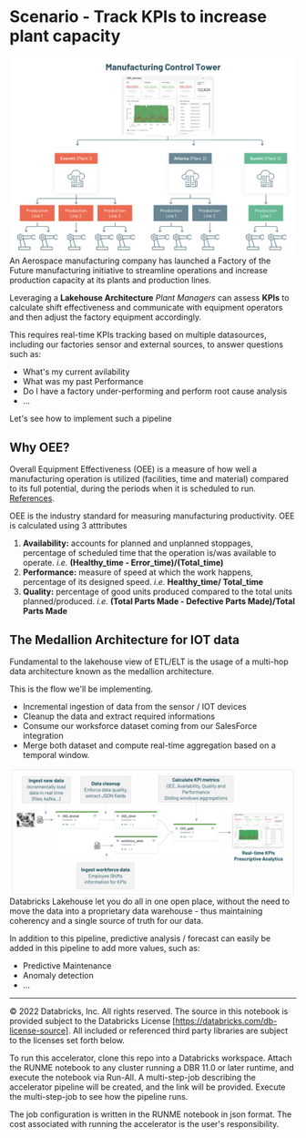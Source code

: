 # Scenario - Track KPIs to increase plant capacity 
<img style="float: right" src="https://github.com/QuentinAmbard/databricks-demo/raw/main/manufacturing/oee_score/ooe_production_factories.png" width="600px" />

An Aerospace manufacturing company has launched a Factory of the Future manufacturing initiative to streamline operations and increase production capacity at its plants and production lines. 

Leveraging a __Lakehouse Architecture__ *Plant Managers* can assess __KPIs__ to  calculate shift effectiveness and communicate with equipment operators and then adjust the factory equipment accordingly.

This requires real-time KPIs tracking based on multiple datasources, including our factories sensor and external sources, to answer questions such as:

* What's my current avilability
* What was my past Performance
* Do I have a factory under-performing and perform root cause analysis
* ...

Let's see how to implement such a pipeline

## Why OEE?
Overall Equipment Effectiveness (OEE) is a measure of how well a manufacturing operation is utilized (facilities, time and material) compared to its full potential, during the periods when it is scheduled to run. [References](https://en.wikipedia.org/wiki/Overall_equipment_effectiveness). 

OEE is the industry standard for measuring manufacturing productivity. OEE is calculated using 3 atttributes

1. **Availability:** accounts for planned and unplanned stoppages, percentage of scheduled time that the operation is/was available to operate. *i.e.* __(Healthy_time - Error_time)/(Total_time)__
2. **Performance:** measure of speed at which the work happens, percentage of its designed speed. *i.e.* __Healthy_time/ Total_time__
3. **Quality:** percentage of good units produced compared to the total units planned/produced. *i.e.* __(Total Parts Made -  Defective Parts Made)/Total Parts Made__

## The Medallion Architecture for IOT data

Fundamental to the lakehouse view of ETL/ELT is the usage of a multi-hop data architecture known as the medallion architecture.

This is the flow we'll be implementing.

- Incremental ingestion of data from the sensor / IOT devices
- Cleanup the data and extract required informations
- Consume our worksforce dataset coming from our SalesForce integration
- Merge both dataset and compute real-time aggregation based on a temporal window.


<img style="float: right" src="https://github.com/QuentinAmbard/databricks-demo/raw/main/manufacturing/oee_score/ooe_flow_0.png" width="1000px"/>


Databricks Lakehouse let you do all in one open place, without the need to move the data into a proprietary data warehouse - thus maintaining coherency and a single source of truth for our data.

In addition to this pipeline, predictive analysis / forecast can easily be added in this pipeline to add more values, such as:

* Predictive Maintenance
* Anomaly detection
* ...

___

&copy; 2022 Databricks, Inc. All rights reserved. The source in this notebook is provided subject to the Databricks License [https://databricks.com/db-license-source].  All included or referenced third party libraries are subject to the licenses set forth below.

To run this accelerator, clone this repo into a Databricks workspace. Attach the RUNME notebook to any cluster running a DBR 11.0 or later runtime, and execute the notebook via Run-All. A multi-step-job describing the accelerator pipeline will be created, and the link will be provided. Execute the multi-step-job to see how the pipeline runs.

The job configuration is written in the RUNME notebook in json format. The cost associated with running the accelerator is the user's responsibility.
